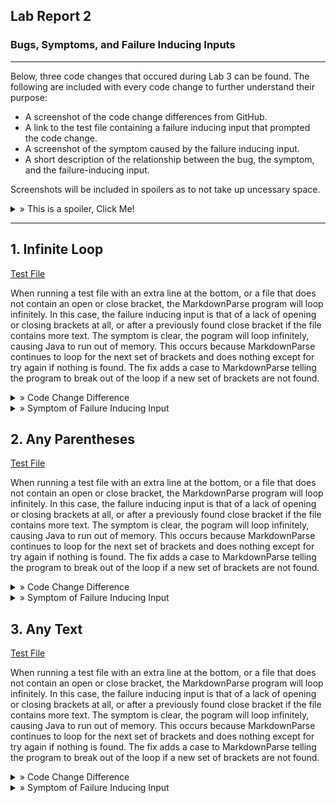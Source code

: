 ## Lab Report 2
### Bugs, Symptoms, and Failure Inducing Inputs
---

Below, three code changes that occured during Lab 3 can be found.
The following are included with every code change to further understand their purpose:
- A screenshot of the code change differences from GitHub.
- A link to the test file containing a failure inducing input that prompted the code change.
- A screenshot of the symptom caused by the failure inducing input.
- A short description of the relationship between the bug, the symptom, and the failure-inducing input.

Screenshots will be included in spoilers as to not take up uncessary space. 

<details>
  <summary> » This is a spoiler, Click Me!</summary>
  This is the inside of a spoiler where images will be located!
  </details>

---

## 1. Infinite Loop

  [Test File](lab2files/test-file-inf-loop.md)

  When running a test file with an extra line at the bottom, or a file that does not contain an open or close bracket, the MarkdownParse program will loop infinitely. In this case, the failure inducing input is that of a lack of opening or closing brackets at all, or after a previously found close bracket if the file contains more text. The symptom is clear, the pogram will loop infinitely, causing Java to run out of memory. This occurs because MarkdownParse continues to loop for the next set of brackets and does nothing except for try again if nothing is found. The fix adds a case to MarkdownParse telling the program to break out of the loop if a new set of brackets are not found.
  
<details>
  <summary> » Code Change Difference</summary>
  <img src="lab2images/infloopccd.png" alt="Infinite Loop Code Change Difference">
  </details>

<details>
  <summary> » Symptom of Failure Inducing Input</summary>
  <img src="lab2images/infloopsymptom.png" alt="Infinite Loop Symptom">
  </details>


## 2. Any Parentheses

  [Test File](lab2files/test-file-any-parentheses.md)

  When running a test file with an extra line at the bottom, or a file that does not contain an open or close bracket, the MarkdownParse program will loop infinitely. In this case, the failure inducing input is that of a lack of opening or closing brackets at all, or after a previously found close bracket if the file contains more text. The symptom is clear, the pogram will loop infinitely, causing Java to run out of memory. This occurs because MarkdownParse continues to loop for the next set of brackets and does nothing except for try again if nothing is found. The fix adds a case to MarkdownParse telling the program to break out of the loop if a new set of brackets are not found.
  
<details>
  <summary> » Code Change Difference</summary>
  <img src="lab2images/anyparenthesesccd.png" alt="Any Parentheses Code Change Difference">
  </details>

<details>
  <summary> » Symptom of Failure Inducing Input</summary>
  <img src="lab2images/anyparenthesessymptom.png" alt="Any Parentheses Symptom">
  </details>
  
  
## 3. Any Text

  [Test File](lab2files/test-file-any-text.md)

  When running a test file with an extra line at the bottom, or a file that does not contain an open or close bracket, the MarkdownParse program will loop infinitely. In this case, the failure inducing input is that of a lack of opening or closing brackets at all, or after a previously found close bracket if the file contains more text. The symptom is clear, the pogram will loop infinitely, causing Java to run out of memory. This occurs because MarkdownParse continues to loop for the next set of brackets and does nothing except for try again if nothing is found. The fix adds a case to MarkdownParse telling the program to break out of the loop if a new set of brackets are not found.
  
<details>
  <summary> » Code Change Difference</summary>
  <img src="lab2images/anytextccd.png" alt="Any Text Code Change Difference">
  </details>

<details>
  <summary> » Symptom of Failure Inducing Input</summary>
  <img src="lab2images/anytextsymptom.png" alt="Any Text Symptom">
  </details>
